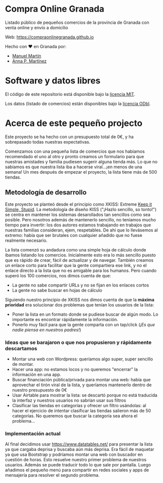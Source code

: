 # Compra Online Granada
Listado público de pequeños comercios de la provincia de Granada con venta online y envío a domicilio

Web: https://compraonlinegranada.github.io

Hecho con ❤️ en Granada por:

<ul>
  <li><a href="https://www.linkedin.com/in/draxus/">Manuel Martín</a></li>
  <li><a href="https://www.linkedin.com/in/annalogik/">Anna P. Martínez</a> </li>
</ul>

# Software y datos libres

El código de este repositorio está disponible bajo la <a href="https://es.wikipedia.org/wiki/Licencia_MIT">licencia MIT</a>.

Los datos (listado de comercios) están disponibles bajo la <a href="https://es.wikipedia.org/wiki/Licencia_Abierta_de_Bases_de_Datos">licencia ODbl</a>.

# Acerca de este pequeño projecto

Este proyecto se ha hecho con un presupuesto total de 0€, y ha sobrepasado todas nuestras expectativas.

Comenzamos con una pequeña lista de comercios que nos habíamos recomendado el uno al otro y pronto creamos un formulario para que nuestras amistades y familia pudiesen sugerir alguna tienda más. Lo que no sabíamos es que nuestra lista iba a hacerse viral...¡en menos de una semana! Un mes después de empezar el proyecto, la lista tiene más de 500 tiendas.

## Metodología de desarrollo

Este proyecto se planteó desde el principio como XKISS: Extreme <a href="https://es.wikipedia.org/wiki/Principio_KISS">Keep it Simple, Stupid</a>. La metodología de diseño KISS ("¡Hazlo sencillo, so tonto!") se centra en mantener los sistemas desarollados tan sencillos como sea posible. Pero nosotros además de mantenerlo sencillo, no teníamos mucho tiempo para invertir: los dos autores estamos trabajando en trabajos que nuestras familias consideran, ejem, respetables. De ahí que lo llevásemos al extremo: había que ser brutales con cualquier añadido que no fuese realmente necesario.

La lista comenzó su andadura como una simple hoja de cálculo donde ibamos listando los comercios. Inicialmente esto era lo más sencillo puesto que es rápido de crear, fácil de actualizar y de navegar. También creamos un enlace corto para facilitar que la gente compartiera ese link, y no el enlace directo a la lista que no es amigable para los humanos. Pero cuando superó los 100 comercios, nos dimos cuenta de que:
<ul>
  <li>La gente no sabe compartir URLs y no se fijan en los enlaces cortos</li>
  <li>La gente no sabe buscar en hojas de cálculo</li>
</ul>

Siguiendo nuestro principio de XKISS nos dimos cuenta de que la <b>máxima prioridad</b> era solucionar dos problemas que tenían los usuarios de la lista:
<ul>
  <li>Poner la lista en un formato donde se pudiese buscar de algún modo. Lo importante es encontrar rápidamente la información.</li>
  <li>Ponerlo muy fácil para que la gente comparta con un tap/click (<i>¡Es que nadie piensa en nuestros padres!</i>)</li>
</ul>

### Ideas que se barajaron o que nos propusieron y rápidamente descartamos

<ul>
  <li>Montar una web con Wordpress: queríamos algo super, super sencillo de montar.</li>
  <li>Hacer una app: no estamos locos y no queremos "encerrar" la información en una app.</li>
  <li>Buscar financiación pública/privada para montar una web: había que aprovechar el tirón viral de la lista, y queríamos mantenerlo dentro de nuestro presupuesto de 0€</li>
  <li>Usar Airtable para mostrar la lista: se descartó porque no está traducida la interfaz y nuestros usuarios no sabrían usar sus filtros</li>
  <li>Clasificar las tiendas en categorías y ofrecer un filtro usándolas: al hacer el ejercicio de intentar clasificar las tiendas salieron más de 50 categorías. No queremos que buscar la categoría sea ahora el problema...</li>
</ul>

### Implementación actual

Al final decidimos usar https://www.datatables.net/ para presentar la lista ya que cargaba deprisa y buscaba aún más deprisa. Era fácil de maquetar ya que usa Bootstrap y podríamos montar una web con buscador en cuestión de horas. Esto resuelve nuestro primer problema de nuestros usuarios. Además se puede traducir todo lo que sale por pantalla. Luego añadimos el pequeño menú para compartir en redes sociales y apps de mensajería para resolver el segundo problema.


